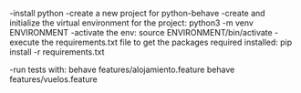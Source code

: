 -install python
-create a new project for python-behave
-create and initialize the virtual environment for the project:
  python3 -m venv ENVIRONMENT
-activate the env:
  source ENVIRONMENT/bin/activate
-execute the requirements.txt file to get the packages required installed:
  pip install -r requirements.txt

-run tests with:
  behave features/alojamiento.feature
  behave features/vuelos.feature
